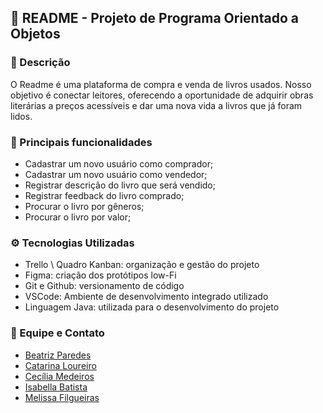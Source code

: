 ## 📖 README - Projeto de Programa Orientado a Objetos

### 📌 Descrição
O Readme é uma plataforma de compra e venda de livros usados. Nosso objetivo é conectar leitores, oferecendo a oportunidade de adquirir obras literárias a preços acessíveis e dar uma nova vida a livros que já foram lidos.

### 🎯 Principais funcionalidades
- Cadastrar um novo usuário como comprador;
- Cadastrar um novo usuário como vendedor;
- Registrar descrição do livro que será vendido;
- Registrar feedback do livro comprado;
- Procurar o livro por gêneros;
- Procurar o livro por valor;

### ⚙️ Tecnologias Utilizadas
- Trello \ Quadro Kanban: organização e gestão do projeto
- Figma: criação dos protótipos low-Fi
- Git e Github: versionamento de código
- VSCode: Ambiente de desenvolvimento integrado utilizado
- Linguagem Java: utilizada para o desenvolvimento do projeto

### 👥 Equipe e Contato
- [Beatriz Paredes](https://www.linkedin.com/in/beatriz-paredes-do-nascimento-91664a182/)
- [Catarina Loureiro](https://www.linkedin.com/in/catarina-virginia-lima-loureiro-xavier-439731338/?utm_source=share&utm_campaign=share_via&utm_content=profile&utm_medium=ios_app)
- [Cecília Medeiros](https://www.linkedin.com/in/medeiroscecilia22)
- [Isabella Batista](https://www.linkedin.com/in/isabella-b-a096452b2/)
- [Melissa Filgueiras](https://www.linkedin.com/in/melissafilgueiras/)
